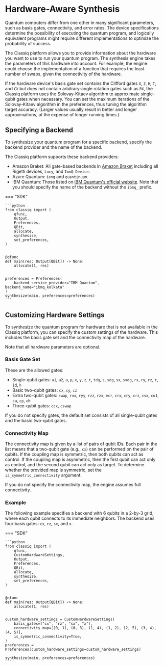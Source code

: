 # Hardware-Aware Synthesis

Quantum computers differ from one other in many significant parameters, such as basis
gates, connectivity, and error rates. The device specifications determine the
possibility of executing the quantum program, and logically equivalent programs might
require different implementations to optimize the probability of success.

The Classiq platform allows you to provide information about the hardware you want to use
to run your quantum program. The synthesis engine takes the parameters of this hardware into
account. For example, the engine could choose the implementation of a function that
requires the least number of swaps, given the connectivity of the hardware.

If the hardware device's basis gate set contains the Clifford gates `X`, `Z`,
`H`, `T`, and `CX` but does not contain arbitrary-angle rotation gates such as `RX`,
the Classiq platform uses the Solovay-Kitaev algorithm to approximate
single-qubit gates when necessary. You can set the maximum iterations of the
Solovay-Kitaev algorithm in the preferences, thus tuning the algorithm target
accuracy. (Larger values usually result in better and longer approximations,
at the expense of longer running times.)

## Specifying a Backend

To synthesize your quantum program for a specific backend, specify the backend provider and the name of the backend.

The Classiq platform supports these backend providers:

-   Amazon Braket: All gate-based backends in [Amazon Braket](https://docs.aws.amazon.com/braket/latest/developerguide/braket-devices.html) including all Rigetti devices, `Lucy`, and `IonQ Device`.
-   Azure Quantum: `ionq` and `quantinuum`.
-   IBM Quantum: Those listed on [IBM Quantum's official website](https://quantum-computing.ibm.com/services/resources?tab=systems). Note that you should specify the name of the backend without the `ibmq_` prefix.

=== "SDK"

    ```python
    from classiq import (
        qfunc,
        Output,
        Preferences,
        QBit,
        allocate,
        synthesize,
        set_preferences,
    )


    @qfunc
    def main(res: Output[QBit]) -> None:
        allocate(1, res)


    preferences = Preferences(
        backend_service_provider="IBM Quantum", backend_name="ibmq_kolkata"
    )
    synthesize(main, preferences=preferences)
    ```

## Customizing Hardware Settings

To synthesize the quantum program for hardware that is not available in
the Classiq platform, you can specify the custom settings of the hardware.
This includes the basis gate set and the connectivity map of the hardware.

Note that all hardware parameters are optional.

### Basis Gate Set

These are the allowed gates:

-   Single-qubit gates: `u1`, `u2`, `u`, `p`, `x`, `y`, `z`, `t`, `tdg`, `s`, `sdg`, `sx`, `sxdg`, `rx`, `ry`, `rz`, `r`, `id`, `h`
-   Basic two-qubit gates: `cx`, `cy`, `cz`
-   Extra two-qubit gates: `swap`, `rxx`, `ryy`, `rzz`, `rzx`, `ecr`, `crx`,
    `cry`, `crz`, `csx`, `cu1`, `cu`, `cp`, `ch`
-   Three-qubit gates: `ccx`, `cswap`

If you do not specify gates, the default set consists of all single-qubit gates and the basic
two-qubit gates.

### Connectivity Map

The connectivity map is given by a list of pairs of qubit IDs. Each pair in the list means
that a two-qubit gate (e.g., `cx`) can be performed on the pair of qubits. If the coupling map is symmetric,
then both qubits can act as control. If the coupling map is asymmetric, then the first
qubit can act only as control, and the second qubit can act only as target.
To determine whether the provided map is symmetric, set the ` is_symmetric_connectivity` argument.

If you do not specify the connectivity map, the engine assumes full connectivity.

### Example

The following example specifies a backend with 6 qubits in a 2-by-3 grid, where each
qubit connects to its immediate neighbors. The backend uses four basis gates:
`cx`, `rz`, `sx`, and `x`.

=== "SDK"

    ```python
    from classiq import (
        qfunc,
        CustomHardwareSettings,
        Output,
        Preferences,
        QBit,
        allocate,
        synthesize,
        set_preferences,
    )


    @qfunc
    def main(res: Output[QBit]) -> None:
        allocate(1, res)


    custom_hardware_settings = CustomHardwareSettings(
        basis_gates=["cx", "rz", "sx", "x"],
        connectivity_map=[(0, 1), (0, 3), (1, 4), (1, 2), (2, 5), (3, 4), (4, 5)],
        is_symmetric_connectivity=True,
    )
    preferences = Preferences(custom_hardware_settings=custom_hardware_settings)

    synthesize(main, preferences=preferences)
    ```
